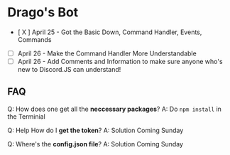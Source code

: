 # Drago's Bot

- [ X ] April 25 - Got the Basic Down, Command Handler, Events, Commands
- [ ] April 26 - Make the Command Handler More Understandable
- [ ] April 26 - Add Comments and Information to make sure anyone who's new to Discord.JS can understand!

## FAQ

Q: How does one get all the **neccessary packages**?
A: Do `npm install` in the Terminial 

Q: Help How do I **get the token**?
A: Solution Coming Sunday

Q: Where's the **config.json file**?
A: Solution Coming Sunday
